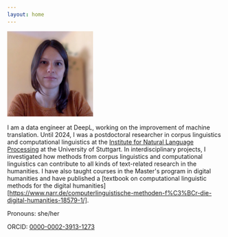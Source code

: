 ```yaml
---
layout: home
---
```


<img src="images/2020_MA_sq.jpg" alt="Melanie Andresen" width="200"/>

I am a data engineer at DeepL, working on the improvement of machine translation. 
Until 2024, I was a postdoctoral researcher in corpus linguistics and computational linguistics at the [Institute for Natural Language Processing](https://www.ims.uni-stuttgart.de/) at the University of Stuttgart. In interdisciplinary projects, I investigated how methods from corpus linguistics and computational linguistics can contribute to all kinds of text-related research in the humanities. I have also taught courses in the Master's program in digital humanities and have published a [textbook on computational linguistic methods for the digital humanities][https://www.narr.de/computerlinguistische-methoden-f%C3%BCr-die-digital-humanities-18579-1/]. 

Pronouns: she/her

ORCID:  [0000-0002-3913-1273](https://orcid.org/0000-0002-3913-1273) 
